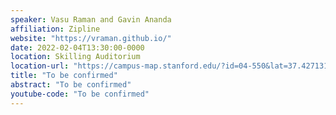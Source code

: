 ```yaml
---
speaker: Vasu Raman and Gavin Ananda
affiliation: Zipline
website: "https://vraman.github.io/"
date: 2022-02-04T13:30:00-0000
location: Skilling Auditorium
location-url: "https://campus-map.stanford.edu/?id=04-550&lat=37.42713104&lng=-122.17284632&zoom=17&srch=Skilling%20Auditorium"
title: "To be confirmed"
abstract: "To be confirmed"
youtube-code: "To be confirmed"
---
```

